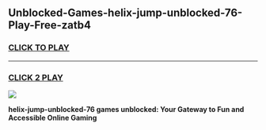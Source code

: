 
## Unblocked-Games-helix-jump-unblocked-76-Play-Free-zatb4
<h3>
<a href="https://premium76.site?title=helix-jump-unblocked-76&ref=23A">CLICK TO PLAY</a></h3>
<hr>

<h3>
<a href="https://premium76.site?title=helix-jump-unblocked-76&ref=23A">CLICK 2 PLAY</a>
  
</h3>

<a href="https://premium76.site?title=helix-jump-unblocked-76&ref=23A"><img src="https://clearcache.store/games.png"></a>


**helix-jump-unblocked-76 games unblocked: Your Gateway to Fun and Accessible Online Gaming**
